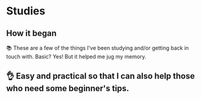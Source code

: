 # Studies

## How it began

📚 These are a few of the things I've been studying and/or getting back in touch with. Basic? Yes! But it helped me jug my memory.

## 👌 Easy and practical so that I can also help those who need some beginner's tips.
